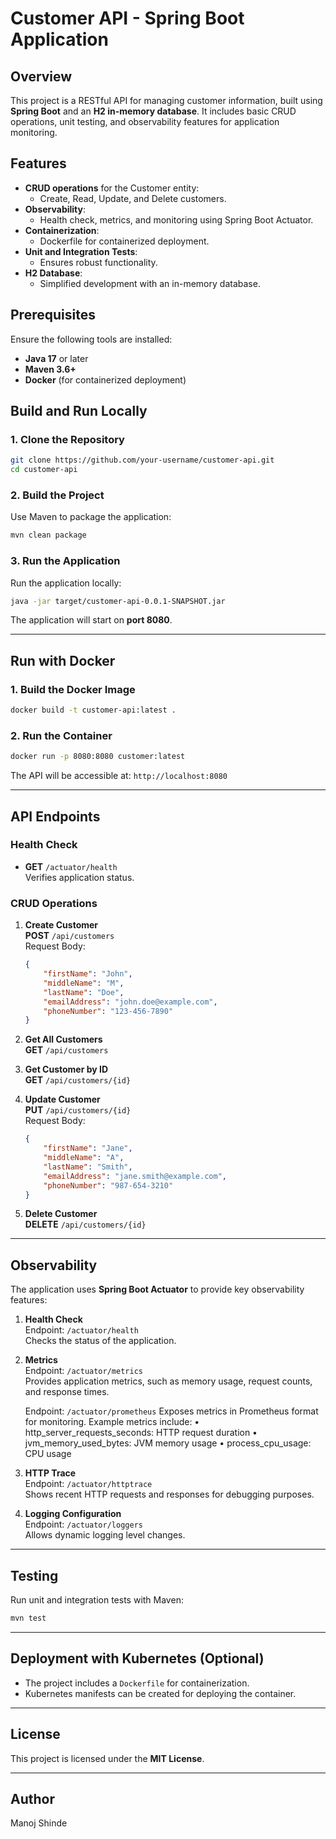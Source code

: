 
# Customer API - Spring Boot Application

## Overview

This project is a RESTful API for managing customer information, built using **Spring Boot** and an **H2 in-memory database**. It includes basic CRUD operations, unit testing, and observability features for application monitoring.

## Features

- **CRUD operations** for the Customer entity:
  - Create, Read, Update, and Delete customers.
- **Observability**:
  - Health check, metrics, and monitoring using Spring Boot Actuator.
- **Containerization**:
  - Dockerfile for containerized deployment.
- **Unit and Integration Tests**:
  - Ensures robust functionality.
- **H2 Database**:
  - Simplified development with an in-memory database.

## Prerequisites

Ensure the following tools are installed:

- **Java 17** or later
- **Maven 3.6+**
- **Docker** (for containerized deployment)

## Build and Run Locally

### 1. Clone the Repository

```bash
git clone https://github.com/your-username/customer-api.git
cd customer-api
```

### 2. Build the Project

Use Maven to package the application:

```bash
mvn clean package
```

### 3. Run the Application

Run the application locally:

```bash
java -jar target/customer-api-0.0.1-SNAPSHOT.jar
```

The application will start on **port 8080**.

---

## Run with Docker

### 1. Build the Docker Image

```bash
docker build -t customer-api:latest .
```

### 2. Run the Container

```bash
docker run -p 8080:8080 customer:latest
```

The API will be accessible at: `http://localhost:8080`

---

## API Endpoints

### **Health Check**
- **GET** `/actuator/health`  
  Verifies application status.

### **CRUD Operations**

1. **Create Customer**  
   **POST** `/api/customers`  
   Request Body:
   ```json
   {
       "firstName": "John",
       "middleName": "M",
       "lastName": "Doe",
       "emailAddress": "john.doe@example.com",
       "phoneNumber": "123-456-7890"
   }
   ```

2. **Get All Customers**  
   **GET** `/api/customers`

3. **Get Customer by ID**  
   **GET** `/api/customers/{id}`

4. **Update Customer**  
   **PUT** `/api/customers/{id}`  
   Request Body:
   ```json
   {
       "firstName": "Jane",
       "middleName": "A",
       "lastName": "Smith",
       "emailAddress": "jane.smith@example.com",
       "phoneNumber": "987-654-3210"
   }
   ```

5. **Delete Customer**  
   **DELETE** `/api/customers/{id}`

---

## Observability

The application uses **Spring Boot Actuator** to provide key observability features:

1. **Health Check**  
   Endpoint: `/actuator/health`  
   Checks the status of the application.

2. **Metrics**  
   Endpoint: `/actuator/metrics`  
   Provides application metrics, such as memory usage, request counts, and response times.
   
   Endpoint: `/actuator/prometheus`
   Exposes metrics in Prometheus format for monitoring.
   Example metrics include:
	•	http_server_requests_seconds: HTTP request duration
	•	jvm_memory_used_bytes: JVM memory usage
	•	process_cpu_usage: CPU usage

3. **HTTP Trace**  
   Endpoint: `/actuator/httptrace`  
   Shows recent HTTP requests and responses for debugging purposes.

4. **Logging Configuration**  
   Endpoint: `/actuator/loggers`  
   Allows dynamic logging level changes.

---

## Testing

Run unit and integration tests with Maven:

```bash
mvn test
```

---

## Deployment with Kubernetes (Optional)

- The project includes a `Dockerfile` for containerization.
- Kubernetes manifests can be created for deploying the container.

---

## License

This project is licensed under the **MIT License**.

---

## Author

Manoj Shinde

